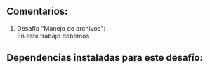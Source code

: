 ## Comentarios:

1. Desafío "Manejo de archivos": <br>
   En este trabajo debemos



## Dependencias instaladas para este desafío: